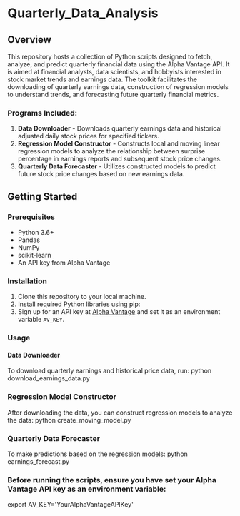 # Quarterly_Data_Analysis

## Overview
This repository hosts a collection of Python scripts designed to fetch, analyze, and predict quarterly financial data using the Alpha Vantage API. It is aimed at financial analysts, data scientists, and hobbyists interested in stock market trends and earnings data. The toolkit facilitates the downloading of quarterly earnings data, construction of regression models to understand trends, and forecasting future quarterly financial metrics.

### Programs Included:
1. **Data Downloader** - Downloads quarterly earnings data and historical adjusted daily stock prices for specified tickers.
2. **Regression Model Constructor** - Constructs local and moving linear regression models to analyze the relationship between surprise percentage in earnings reports and subsequent stock price changes.
3. **Quarterly Data Forecaster** - Utilizes constructed models to predict future stock price changes based on new earnings data.

## Getting Started

### Prerequisites
- Python 3.6+
- Pandas
- NumPy
- scikit-learn
- An API key from Alpha Vantage

### Installation
1. Clone this repository to your local machine.
2. Install required Python libraries using pip:
3. Sign up for an API key at [Alpha Vantage](https://www.alphavantage.co/support/#api-key) and set it as an environment variable `AV_KEY`.

### Usage

#### Data Downloader
To download quarterly earnings and historical price data, run:
python download_earnings_data.py

### Regression Model Constructor
After downloading the data, you can construct regression models to analyze the data:
python create_moving_model.py

### Quarterly Data Forecaster
To make predictions based on the regression models:
python earnings_forecast.py

### Before running the scripts, ensure you have set your Alpha Vantage API key as an environment variable:
export AV_KEY='YourAlphaVantageAPIKey'
